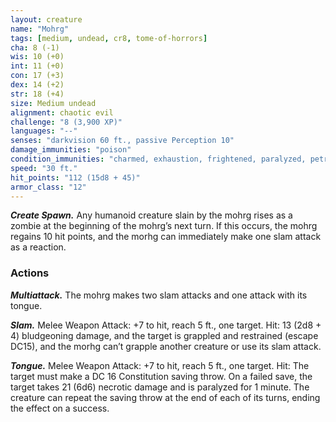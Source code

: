 ```yaml
---
layout: creature
name: "Mohrg"
tags: [medium, undead, cr8, tome-of-horrors]
cha: 8 (-1)
wis: 10 (+0)
int: 11 (+0)
con: 17 (+3)
dex: 14 (+2)
str: 18 (+4)
size: Medium undead
alignment: chaotic evil
challenge: "8 (3,900 XP)"
languages: "--"
senses: "darkvision 60 ft., passive Perception 10"
damage_immunities: "poison"
condition_immunities: "charmed, exhaustion, frightened, paralyzed, petrified, poisoned, stunned"
speed: "30 ft."
hit_points: "112 (15d8 + 45)"
armor_class: "12"
---
```


***Create Spawn.*** Any humanoid creature slain by the mohrg rises as a
zombie at the beginning of the mohrg’s next turn. If this occurs, the mohrg
regains 10 hit points, and the morhg can immediately make one slam
attack as a reaction.

### Actions

***Multiattack.*** The mohrg makes two slam attacks and one attack with
its tongue.

***Slam.*** Melee Weapon Attack: +7 to hit, reach 5 ft., one target. Hit: 13
(2d8 + 4) bludgeoning damage, and the target is grappled and restrained
(escape DC15), and the morhg can’t grapple another creature or use its
slam attack.

***Tongue.*** Melee Weapon Attack: +7 to hit, reach 5 ft., one target. Hit:
The target must make a DC 16 Constitution saving throw. On a failed
save, the target takes 21 (6d6) necrotic damage and is paralyzed for 1
minute. The creature can repeat the saving throw at the end of each of its
turns, ending the effect on a success.
